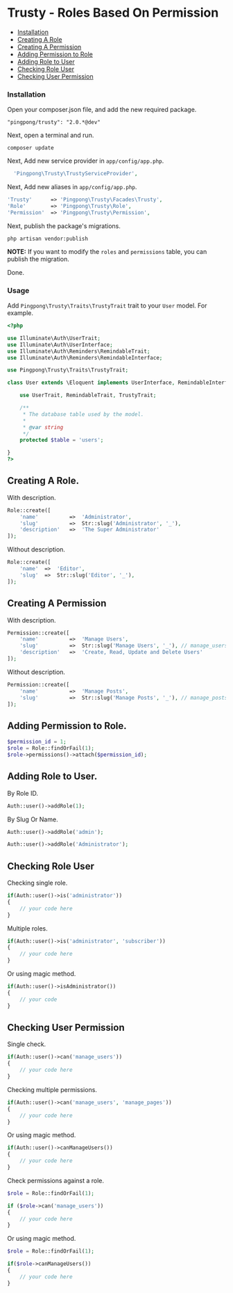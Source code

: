 Trusty - Roles Based On Permission
======

- [Installation](#installation)
- [Creating A Role](#creating-a-role)
- [Creating A Permission](#creating-a-permission)
- [Adding Permission to Role](#adding-permission-to-role)
- [Adding Role to User](#adding-role-to-user)
- [Checking Role User](#checking-role-user)
- [Checking User Permission](#checking-user-permission)

<a name="installation"></a>
### Installation

Open your composer.json file, and add the new required package.
```
"pingpong/trusty": "2.0.*@dev" 
```
Next, open a terminal and run.
```
composer update 
```

Next, Add new service provider in `app/config/app.php`.

```php
  'Pingpong\Trusty\TrustyServiceProvider',
```

Next, Add new aliases in `app/config/app.php`.

```php
'Trusty'      => 'Pingpong\Trusty\Facades\Trusty',
'Role'		  => 'Pingpong\Trusty\Role',
'Permission'  => 'Pingpong\Trusty\Permission',
```

Next, publish the package's migrations.
```
php artisan vendor:publish
```

**NOTE:** If you want to modify the `roles` and `permissions` table, you can publish the migration.

Done.

### Usage

Add `Pingpong\Trusty\Traits\TrustyTrait` trait to your `User` model. For example.

```php
<?php

use Illuminate\Auth\UserTrait;
use Illuminate\Auth\UserInterface;
use Illuminate\Auth\Reminders\RemindableTrait;
use Illuminate\Auth\Reminders\RemindableInterface;

use Pingpong\Trusty\Traits\TrustyTrait;

class User extends \Eloquent implements UserInterface, RemindableInterface {

	use UserTrait, RemindableTrait, TrustyTrait;

	/**
	 * The database table used by the model.
	 *
	 * @var string
	 */
	protected $table = 'users';

}
?>
```

<a name="creating-a-role"></a>
## Creating A Role.

With description.
```php
Role::create([
	'name'			=>	'Administrator',
	'slug'			=>	Str::slug('Administrator', '_'),
	'description'	=>	'The Super Administrator'
]);
```

Without description.
```php
Role::create([
	'name'	=>	'Editor',
	'slug'	=>	Str::slug('Editor', '_'),
]);
```

<a name="creating-a-role"></a>
## Creating A Permission

With description.
```php
Permission::create([
	'name'			=>	'Manage Users',
 	'slug'			=>	Str::slug('Manage Users', '_'), // manage_users
 	'description'	=>	'Create, Read, Update and Delete Users'
]);
```

Without description.
```php
Permission::create([
	'name'			=>	'Manage Posts',
 	'slug'			=>	Str::slug('Manage Posts', '_'), // manage_posts
]);
```

<a name="adding-permission-to-role"></a>
## Adding Permission to Role.

```php
$permission_id = 1;
$role = Role::findOrFail(1);
$role->permissions()->attach($permission_id);
```

<a name="adding-role-to-user"></a>
## Adding Role to User.

By Role ID.
```php
Auth::user()->addRole(1);
```

By Slug Or Name.
```php
Auth::user()->addRole('admin');

Auth::user()->addRole('Administrator');
```

<a name="checking-role-user"></a>
## Checking Role User

Checking single role.
```php
if(Auth::user()->is('administrator'))
{
	// your code here
}
```

Multiple roles.
```php
if(Auth::user()->is('administrator', 'subscriber'))
{
	// your code here
}
```

Or using magic method.
```php
if(Auth::user()->isAdministrator())
{
	// your code
}
```

<a name="checking-user-permission"></a>
## Checking User Permission

Single check.
```php
if(Auth::user()->can('manage_users'))
{
	// your code here
}
```

Checking multiple permissions.
```php
if(Auth::user()->can('manage_users', 'manage_pages'))
{
	// your code here
}
```

Or using magic method.
```php
if(Auth::user()->canManageUsers())
{
	// your code here
}
```

Check permissions against a role.
```php
$role = Role::findOrFail(1);

if ($role->can('manage_users'))
{
	// your code here
}
```

Or using magic method.
```php
$role = Role::findOrFail(1);

if($role->canManageUsers())
{
	// your code here
}
```